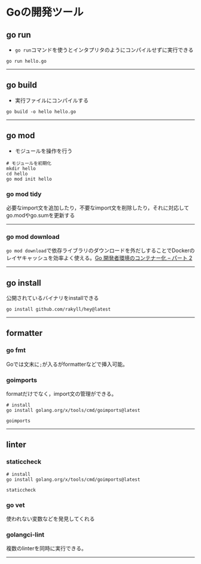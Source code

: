 # Goの開発ツール

## go run

- `go run`コマンドを使うとインタプリタのようにコンパイルせずに実行できる

```shell
go run hello.go
```

---

## go build

- 実行ファイルにコンパイルする

```shell
go build -o hello hello.go
```

---

## go mod

- モジュールを操作を行う

```shell
# モジュールを初期化
mkdir hello
cd hello
go mod init hello
```

### go mod tidy

必要なimport文を追加したり，不要なimport文を削除したり，それに対応してgo.modやgo.sumを更新する

---

### go mod download

`go mod download`で依存ライブラリのダウンロードを外だしすることでDockerのレイヤキャッシュを効率よく使える。[Go 開発者環境のコンテナー化 – パート 2](https://www.docker.com/ja-jp/blog/containerize-your-go-developer-environment-part-2/)

---

## go install

公開されているバイナリをinstallできる

```shell
go install github.com/rakyll/hey@latest
```

---

## formatter

### go fmt

Goでは文末に`;`が入るがformatterなどで挿入可能。

### goimports

formatだけでなく，import文の管理ができる。

```shell
# install
go install golang.org/x/tools/cmd/goimports@latest
```

```shell
goimports
```

---

## linter

### staticcheck

```shelll
# install
go install golang.org/x/tools/cmd/goimports@latest
```

```shell
staticcheck
```

### go vet

使われない変数などを発見してくれる

### golangci-lint

複数のlinterを同時に実行できる。

---
